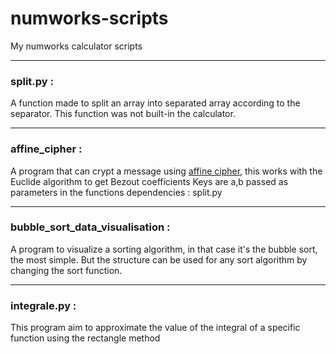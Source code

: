 # numworks-scripts
My numworks calculator scripts

___

### split.py : 
A function made to split an array into separated array according to the separator. This function was not built-in the calculator. 

___

### affine_cipher : 
A program that can crypt a message using [affine cipher](https://en.wikipedia.org/wiki/Affine_cipher "more info"), this works with the Euclide algorithm to get Bezout coefficients 
Keys are a,b passed as parameters in the functions 
dependencies : split.py

___

### bubble_sort_data_visualisation :
A program to visualize a sorting algorithm, in that case it's the bubble sort, the most simple. But the structure can be used for any sort algorithm by changing the 
sort function. 

___
### integrale.py :

This program aim to approximate the value of the integral of a specific function using the rectangle method
